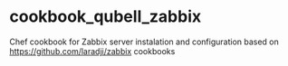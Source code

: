 # cookbook_qubell_zabbix

Chef cookbook for Zabbix server instalation and configuration based on https://github.com/laradji/zabbix cookbooks
